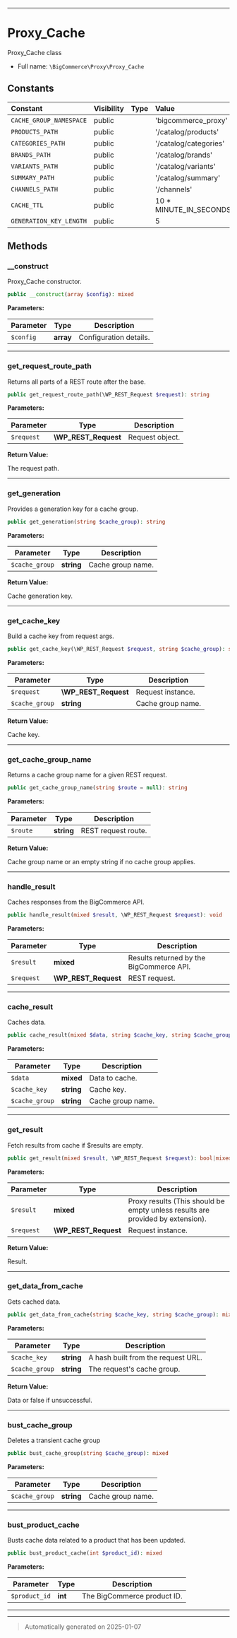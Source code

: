 ***

# Proxy_Cache

Proxy_Cache class



* Full name: `\BigCommerce\Proxy\Proxy_Cache`


## Constants

| Constant | Visibility | Type | Value |
|:---------|:-----------|:-----|:------|
|`CACHE_GROUP_NAMESPACE`|public| |&#039;bigcommerce_proxy&#039;|
|`PRODUCTS_PATH`|public| |&#039;/catalog/products&#039;|
|`CATEGORIES_PATH`|public| |&#039;/catalog/categories&#039;|
|`BRANDS_PATH`|public| |&#039;/catalog/brands&#039;|
|`VARIANTS_PATH`|public| |&#039;/catalog/variants&#039;|
|`SUMMARY_PATH`|public| |&#039;/catalog/summary&#039;|
|`CHANNELS_PATH`|public| |&#039;/channels&#039;|
|`CACHE_TTL`|public| |10 * MINUTE_IN_SECONDS|
|`GENERATION_KEY_LENGTH`|public| |5|


## Methods


### __construct

Proxy_Cache constructor.

```php
public __construct(array $config): mixed
```








**Parameters:**

| Parameter | Type | Description |
|-----------|------|-------------|
| `$config` | **array** | Configuration details. |





***

### get_request_route_path

Returns all parts of a REST route after the base.

```php
public get_request_route_path(\WP_REST_Request $request): string
```








**Parameters:**

| Parameter | Type | Description |
|-----------|------|-------------|
| `$request` | **\WP_REST_Request** | Request object. |


**Return Value:**

The request path.




***

### get_generation

Provides a generation key for a cache group.

```php
public get_generation(string $cache_group): string
```








**Parameters:**

| Parameter | Type | Description |
|-----------|------|-------------|
| `$cache_group` | **string** | Cache group name. |


**Return Value:**

Cache generation key.




***

### get_cache_key

Build a cache key from request args.

```php
public get_cache_key(\WP_REST_Request $request, string $cache_group): string
```








**Parameters:**

| Parameter | Type | Description |
|-----------|------|-------------|
| `$request` | **\WP_REST_Request** | Request instance. |
| `$cache_group` | **string** | Cache group name. |


**Return Value:**

Cache key.




***

### get_cache_group_name

Returns a cache group name for a given REST request.

```php
public get_cache_group_name(string $route = null): string
```








**Parameters:**

| Parameter | Type | Description |
|-----------|------|-------------|
| `$route` | **string** | REST request route. |


**Return Value:**

Cache group name or an empty string if no cache group applies.




***

### handle_result

Caches responses from the BigCommerce API.

```php
public handle_result(mixed $result, \WP_REST_Request $request): void
```








**Parameters:**

| Parameter | Type | Description |
|-----------|------|-------------|
| `$result` | **mixed** | Results returned by the BigCommerce API. |
| `$request` | **\WP_REST_Request** | REST request. |





***

### cache_result

Caches data.

```php
public cache_result(mixed $data, string $cache_key, string $cache_group): mixed
```








**Parameters:**

| Parameter | Type | Description |
|-----------|------|-------------|
| `$data` | **mixed** | Data to cache. |
| `$cache_key` | **string** | Cache key. |
| `$cache_group` | **string** | Cache group name. |





***

### get_result

Fetch results from cache if $results are empty.

```php
public get_result(mixed $result, \WP_REST_Request $request): bool|mixed
```








**Parameters:**

| Parameter | Type | Description |
|-----------|------|-------------|
| `$result` | **mixed** | Proxy results (This should be empty unless results are provided by extension). |
| `$request` | **\WP_REST_Request** | Request instance. |


**Return Value:**

Result.




***

### get_data_from_cache

Gets cached data.

```php
public get_data_from_cache(string $cache_key, string $cache_group): mixed
```








**Parameters:**

| Parameter | Type | Description |
|-----------|------|-------------|
| `$cache_key` | **string** | A hash built from the request URL. |
| `$cache_group` | **string** | The request&#039;s cache group. |


**Return Value:**

Data or false if unsuccessful.




***

### bust_cache_group

Deletes a transient cache group

```php
public bust_cache_group(string $cache_group): mixed
```








**Parameters:**

| Parameter | Type | Description |
|-----------|------|-------------|
| `$cache_group` | **string** | Cache group name. |





***

### bust_product_cache

Busts cache data related to a product that has been updated.

```php
public bust_product_cache(int $product_id): mixed
```








**Parameters:**

| Parameter | Type | Description |
|-----------|------|-------------|
| `$product_id` | **int** | The BigCommerce product ID. |





***


***
> Automatically generated on 2025-01-07
